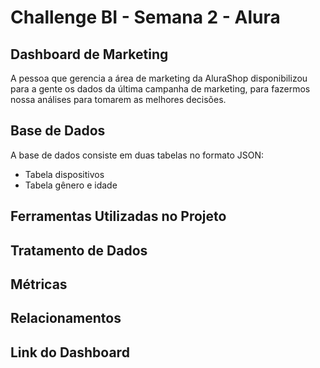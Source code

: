 # Challenge BI - Semana 2 - Alura
## Dashboard de Marketing
A pessoa que gerencia a área de marketing da AluraShop disponibilizou para a gente os dados da última campanha de marketing, para fazermos nossa análises para tomarem as melhores decisões.
## Base de Dados
A base de dados consiste em duas tabelas no formato JSON:
* Tabela dispositivos
* Tabela gênero e idade
## Ferramentas Utilizadas no Projeto
## Tratamento de Dados
## Métricas
## Relacionamentos
## Link do Dashboard
